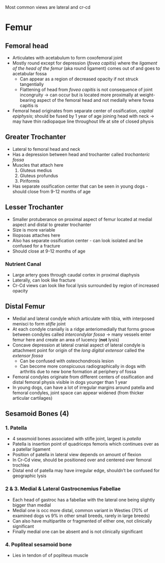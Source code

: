 Most common views are lateral and cr-cd

# Femur
## Femoral head
* Articulates with acetabulum to form coxofemoral joint
* Mostly round except for depression (_fovea capitis_) where the _ligament of the head of the femur_ (aka round ligament) comes out of and goes to acetabular fossa
  * Can appear as a region of decreased opacity if not struck tangentially
  * Flattening of head from _fovea capitis_ is not consequence of joint incongruity -> can occur but is located more proximally at weight-bearing aspect of the femoral head and not medially where fovea capitis is
* Femoral head originates from separate center of ossification, _capital epiphysis_; should be fused by 1 year of age joining head with neck -> may have thin radiopaque line throughout life at site of closed physis

## Greater Trochanter
* Lateral to femoral head and neck
* Has a depression between head and trochanter called *trochanteric fossa*
* Muscles that attach here
   1. Gluteus medius
   2. Gluteus profundus
   3. Piriformis
* Has separate ossification center that can be seen in young dogs - should close from 9-12 months of age

## Lesser Trochanter
* Smaller protuberance on proximal aspect of femur located at medial aspect and distal to greater trochanter
* Size is more variable
* Iliopsoas attaches here
* Also has separate ossification center - can look isolated and be confused for a fracture
* Should close at 9-12 months of age

### Nutrient Canal
* Large artery goes through caudal cortex in proximal diaphysis
* Laterally, can look like fracture
* Cr-Cd views can look like focal lysis surrounded by region of increased opacity

## Distal Femur
* Medial and lateral condyle which articulate with tibia, with interposed menisci to form *stifle* joint
* At each condyle cranially is a ridge anteriomedially that forms groove between condyles called *intercondylar fossa* -> many vessels enter femur here and create an area of lucency (**not** lysis)
* Concave depression at lateral cranial aspect of lateral condyle is attachment point for origin of the *long digital extensor* called the *extensor fossa*
  * Can be confused with osteochondrosis lesion
  * Can become more conspicuous radiographically in dogs with arthritis due to new bone formation at periphery of fossa
* Femoral condyles originate from different centers of ossification and distal femoral physis visible in dogs younger than 1 year
* In young dogs, can have a lot of irregular margins around patella and femoral condyles, joint space can appear widened (from thicker articular cartilages)

## Sesamoid Bones (4)
### 1. Patella
* 4 seasmoid bones associated with stifle joint, largest is *patella*
* Patella is insertion point of quadriceps femoris which continues over as a patellar ligament
* Position of patella in lateral view depends on amount of flexion
* In Cr-Cd view, should be positioned over and centered over femoral trochlea
* Distal end of patella may have irregular edge, shouldn’t be confused for geographic lysis

### 2 & 3. Medial & Lateral Gastrocnemius Fabellae
* Each head of gastroc has a fabellae with the lateral one being slightly bigger than medial
* Medial one is occ more distal, common variant in Westies (70% of examined dogs vs 9% in other small breeds, rarely in large breeds)
* Can also have multipartite or fragmented of either one, not clinically significant
* Finally medial one can be absent and is not clinically significant

### 4. Popliteal sesamoid bone
* Lies in tendon of of popliteus muscle